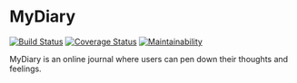 # MyDiary

[![Build Status](https://travis-ci.org/marcodynamics/MyDiary.svg?branch=develop)](https://travis-ci.org/marcodynamics/MyDiary) [![Coverage Status](https://coveralls.io/repos/github/marcodynamics/MyDiary/badge.svg?branch=develop)](https://coveralls.io/github/marcodynamics/MyDiary?branch=develop) [![Maintainability](https://api.codeclimate.com/v1/badges/b7a4ad4cabf47851d01d/maintainability)](https://codeclimate.com/github/marcodynamics/MyDiary/maintainability) 

MyDiary is an online journal where users can pen down their thoughts and feelings.
